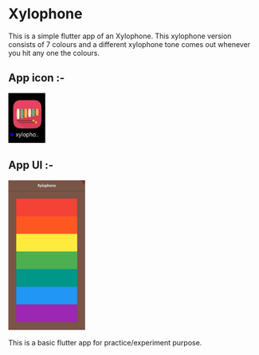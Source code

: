 # Xylophone

This is a simple flutter app of an Xylophone. This xylophone version consists of 7 colours and a different xylophone tone comes out whenever you hit any one the colours. 

## App icon :- 

<img src = "images/Xylo1.jpeg" height=100>

## App UI :- 

<img src = "images/Xylo2.jpeg" height=300>

This is a basic flutter app for practice/experiment purpose.
